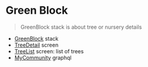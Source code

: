 # Green Block

> GreenBlock stack is about tree or nursery details

- [GreenBlock](./GreenBlock.tsx) stack
- [TreeDetail](./screens/TreeDetails) screen
- [TreeList](../../components/TreeList) screen: list of trees
- [MyCommunity](./screens/MyCommunity/graphql) graphql

